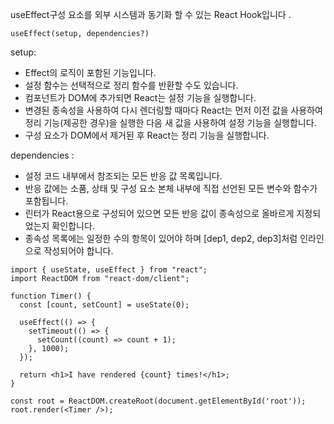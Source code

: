 useEffect구성 요소를 외부 시스템과 동기화 할 수 있는 React Hook입니다 .

```
useEffect(setup, dependencies?)
```

setup: 
+ Effect의 로직이 포함된 기능입니다. 
+ 설정 함수는 선택적으로 정리 함수를 반환할 수도 있습니다. 
+ 컴포넌트가 DOM에 추가되면 React는 설정 기능을 실행합니다. 
+ 변경된 종속성을 사용하여 다시 렌더링할 때마다 React는 먼저 이전 값을 사용하여 정리 기능(제공한 경우)을 실행한 다음 새 값을 사용하여 설정 기능을 실행합니다. 
+ 구성 요소가 DOM에서 제거된 후 React는 정리 기능을 실행합니다.


 dependencies : 
+ 설정 코드 내부에서 참조되는 모든 반응 값 목록입니다. 
+ 반응 값에는 소품, 상태 및 구성 요소 본체 내부에 직접 선언된 모든 변수와 함수가 포함됩니다. 
+ 린터가 React용으로 구성되어 있으면 모든 반응 값이 종속성으로 올바르게 지정되었는지 확인합니다. 
+ 종속성 목록에는 일정한 수의 항목이 있어야 하며 [dep1, dep2, dep3]처럼 인라인으로 작성되어야 합니다.

```
import { useState, useEffect } from "react";
import ReactDOM from "react-dom/client";

function Timer() {
  const [count, setCount] = useState(0);

  useEffect(() => {
    setTimeout(() => {
      setCount((count) => count + 1);
    }, 1000);
  });

  return <h1>I have rendered {count} times!</h1>;
}

const root = ReactDOM.createRoot(document.getElementById('root'));
root.render(<Timer />);
```
